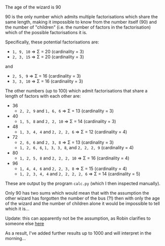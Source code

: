 The age of the wizard is 90

90 is the only number which admits multiple factorisations which
share the same length, making it impossible to know from the
number itself (90) and the number of "children" (i.e. the number
of factors in the factorisation) which of the possible factorisations
it is.

Specifically, these potential factorisations are:

- `1, 9, 10` ⇒ Σ = 20 (cardinality = 3)
- `2, 3, 15` ⇒ Σ = 20 (cardinality = 3)

and

- `2, 5, 9`  ⇒ Σ = 16 (cardinality = 3)
- `3, 3, 10` ⇒ Σ = 16 (cardinality = 3)

The other numbers (up to 100) which admit factorisations that
share a length of factors with each other are:

- 36
  - `2, 2, 9` and `1, 6, 6` ⇒ Σ = 13 (cardinality = 3)
- 40
  - `1, 5, 8` and `2, 2, 10` ⇒ Σ = 14 (cardinality = 3)
- 48
  - `1, 3, 4, 4` and `2, 2, 2, 6` ⇒ Σ = 12 (cardinality = 4)
- 72
  - `2, 6, 6` and `2, 3, 8` ⇒ Σ = 13 (cardinality = 3)
  - `1, 2, 6, 6`, `1, 3, 3, 8`, and `2, 2, 2, 9` (cardinality = 4)
- 80
  - `1, 2, 5, 8` and `2, 2, 2, 10` ⇒ Σ = 16 (cardinality = 4)
- 96
  - `1, 4, 4, 6` and `2, 2, 3, 8` ⇒ Σ = 15 (cardinality = 4)
  - `1, 2, 3, 4, 4` and `2, 2, 2, 2, 6` ⇒ Σ = 14 (cardinality = 5)

These are output by the program `calc.py` (which I then inspected manually).

Only 90 has two sums which would mean that with the assumption the other wizard
has forgotten the number of the bus (?!) then with only the age of the wizard and
the number of children alone it would be impossible to tell which it is...

Update: this can apparently not be the assumption, as Robin clarifies to someone else
[here](https://twitter.com/robinhouston/status/1250767790190981120)

As a result, I've added further results up to 1000 and will interpret in
the morning...
